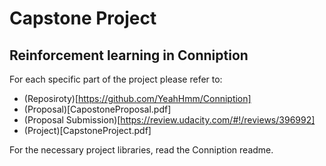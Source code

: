 # Capstone Project

## Reinforcement learning in Conniption
For each specific part of the project please refer to:

 - (Reposiroty)[https://github.com/YeahHmm/Conniption]
 - (Proposal)[CapostoneProposal.pdf]
 - (Proposal Submission)[https://review.udacity.com/#!/reviews/396992]
 - (Project)[CapstoneProject.pdf]

 For the necessary project libraries, read the Conniption readme.
